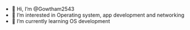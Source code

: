 - 👋 Hi, I’m @Gowtham2543
- 👀 I’m interested in Operating system, app development and networking 
- 🌱 I’m currently learning OS development
<!-- 💞️ I’m looking to collaborate on ...
- 📫 How to reach me ... -->

<!---
Gowtham2543/Gowtham2543 is a ✨ special ✨ repository because its `README.md` (this file) appears on your GitHub profile.
You can click the Preview link to take a look at your changes.
--->
